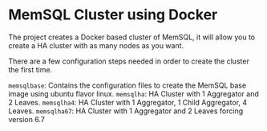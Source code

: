 # MemSQL Cluster using Docker

The project creates a Docker based cluster of MemSQL, it will allow you to create a HA cluster with as many nodes as you want.

There are a few configuration steps needed in order to create the cluster the first time.

`memsqlbase`: Contains the configuration files to create the MemSQL base image using ubuntu flavor linux.
`memsqlha`: HA Cluster with 1 Aggregator and 2 Leaves.
`memsqlha4`: HA Cluster with 1 Aggregator, 1 Child Aggregator, 4 Leaves.
`memsqlha67`: HA Cluster with 1 Aggregator and 2 Leaves forcing version 6.7

